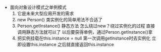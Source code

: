 - 面向对象设计模式之单例模式
    1. 它是未来大型应用开发的需求
    2. new Person() 类实例化的简单用法不合适了
    3. Person.getInstance() 静态方法
        怎么绕过new？绕过实例化的过程
        直接调用静态方法就可以了
        以后要获得单例，通过Person.getInstance()拿
    4. 把实例挂载在this.instance = null
        第一次调用getInstance时去实例化
        立即设置this.instance
        之后就直接返回this.instance